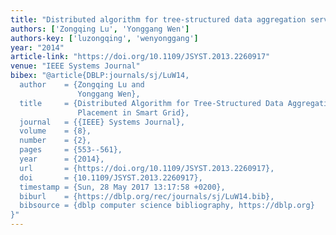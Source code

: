 ```yaml
---
title: "Distributed algorithm for tree-structured data aggregation service placement in smart grid"
authors: ['Zongqing Lu', 'Yonggang Wen']
authors-key: ['luzongqing', 'wenyonggang']
year: "2014"
article-link: "https://doi.org/10.1109/JSYST.2013.2260917"
venue: "IEEE Systems Journal"
bibex: "@article{DBLP:journals/sj/LuW14,
  author    = {Zongqing Lu and
               Yonggang Wen},
  title     = {Distributed Algorithm for Tree-Structured Data Aggregation Service
               Placement in Smart Grid},
  journal   = {{IEEE} Systems Journal},
  volume    = {8},
  number    = {2},
  pages     = {553--561},
  year      = {2014},
  url       = {https://doi.org/10.1109/JSYST.2013.2260917},
  doi       = {10.1109/JSYST.2013.2260917},
  timestamp = {Sun, 28 May 2017 13:17:58 +0200},
  biburl    = {https://dblp.org/rec/journals/sj/LuW14.bib},
  bibsource = {dblp computer science bibliography, https://dblp.org}
}"
---
```

